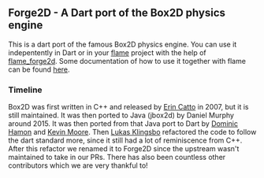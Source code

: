 ## Forge2D - A Dart port of the Box2D physics engine
This is a dart port of the famous Box2D physics engine.
You can use it indepentently in Dart or in your [flame](https://github.com/flame-engine/flame) project with the help of [flame_forge2d](https://github.com/flame-engine/flame_forge2d).
Some documentation of how to use it together with flame can be found [here](https://github.com/flame-engine/flame/blob/master/doc/box2d.md).

### Timeline
Box2D was first written in C++ and released by [Erin Catto](https://github.com/erincatto) in 2007, but it is still maintained.
It was then ported to Java (jbox2d) by Daniel Murphy around 2015.
It was then ported from that Java port to Dart by [Dominic Hamon](https://github.com/dominichamon) and [Kevin Moore](https://github.com/kevmoo).
Then [Lukas Klingsbo](https://github.com/spydon) refactored the code to follow the dart standard more, since it still had a lot of reminiscence from C++.
After this refactor we renamed it to Forge2D since the upstream wasn't maintained to take in our PRs.
There has also been countless other contributors which we are very thankful to!